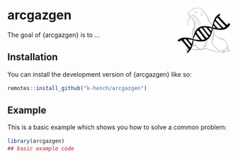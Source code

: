 # arcgazgen <img src="man/figures/logo.png" align="right" alt="" width="120" />

<!-- badges: start -->
<!-- badges: end -->

The goal of {arcgazgen} is to ...

## Installation

You can install the development version of {arcgazgen} like so:

``` r
remotes::install_github("k-hench/arcgazgen")
```

## Example

This is a basic example which shows you how to solve a common problem:

``` r
library(arcgazgen)
## basic example code
```


